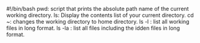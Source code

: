 #!/bin/bash
pwd: script that prints the absolute path name of the current working directory.
ls: Display the contents list of your current directory.
cd ~: changes the working directory to home directory.
ls -l : list all working files in long format.
ls -la : list all files including the idden files in long format.
